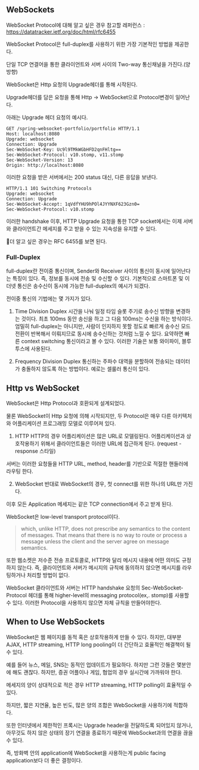 ## WebSockets
WebSocket Protocol에 대해 알고 싶은 경우 참고할 레퍼런스 : https://datatracker.ietf.org/doc/html/rfc6455

WebSocket Protocol은 full-duplex를 사용하기 위한 가장 기본적인 방법을 제공한다.

단일 TCP 연결어을 통한 클라이언트와 서버 사이의 Two-way 통신채널을 가진다.(양방향)

WebSocket은 Http 요청의 Upgrade헤더를 통해 시작된다.

Upgrade헤더를 담은 요청을 통해 Http -> WebSocket으로 Protocol변경이 일어난다.

아래는 Upgrade 헤더 요청의 예시다.
```
GET /spring-websocket-portfolio/portfolio HTTP/1.1 
Host: localhost:8080 
Upgrade: websocket 
Connection: Upgrade 
Sec-WebSocket-Key: Uc9l9TMkWGbHFD2qnFHltg== 
Sec-WebSocket-Protocol: v10.stomp, v11.stomp 
Sec-WebSocket-Version: 13 
Origin: http://localhost:8080
```

이러한 요청을 받은 서버에서는 200 status 대신, 다른 응답을 보낸다.

```
HTTP/1.1 101 Switching Protocols
Upgrade: websocket
Connection: Upgrade
Sec-WebSocket-Accept: 1qVdfYHU9hPOl4JYYNXF623Gzn0=
Sec-WebSocket-Protocol: v10.stomp
```
이러한 handshake 이후, HTTP Upgrade 요청을 통한 TCP socket에서는 이제 서버와 클라이언트간 메세지를 주고 받을 수 있는 지속성을 유지할 수 있다.

더 알고 싶은 경우는 RFC 6455를 보면 된다.

### Full-Duplex

full-duplex란 전이중 통신이며, Sender와 Receiver 사이의 통신이 동시에 일어난다는 특징이 있다.
즉, 정보를 동시에 전송 및 수신할 수 있다.
기본적으로 스마트폰 및 이더넷 통신은 송수신이 동시에 가능한 full-duplex의 예시가 되겠다.

전이중 통신의 기법에는 몇 가지가 있다.
1. Time Division Duplex
시간을 나눠 일정 타임 슬롯 주기로 송수신 방향을 변경하는 것이다.
최초 100ms 동안 송신을 하고 그 다음 100ms는 수신을 하는 방식이다.
엄밀히 full-duplex는 아니지만, 사람이 인지하지 못할 정도로 빠르게 송수신 모드 전환이 반복해서 이뤄지므로 동시에 송수신하는 것처럼 느낄 수 있다.
요약하면 빠른 context switching 통신이라고 볼 수 있다.
이러한 기술은 보통 와이파이, 블루투스에 사용된다.

2. Frequency Division Duplex
통신하는 주파수 대역을 분할하여 전송되는 데이터가 충돌하지 않도록 하는 방법이다.
예로는 셀룰러 통신이 있다.

## Http vs WebSocket

WebSocket은 Http Protocol과 호환되게 설계되었다.

물론 WebSocket이 Http 요청에 의해 시작되지만, 두 Protocol은 매우 다른 아키텍처와 어플리케이션 프로그래밍 모델로 이루어져 있다.

1. HTTP
HTTP의 경우 어플리케이션은 많은 URL로 모델링된다. 어플리케이션과 상호작용하기 위해서 클라이언트들은 이러한 URL에 접근하게 된다. (request - response 스타일)

서버는 이러한 요청들을 HTTP URL, method, header를 기반으로 적절한 핸들러에 라우팅 한다.

2. WebSocket
반대로 WebSocket의 경우, 첫 connect를 위한 하나의 URL만 가진다.

이후 모든 Application 메세지는 같은 TCP connection에서 주고 받게 된다.

WebSocket은 low-level transport protocol이다.

>which, unlike HTTP, does not prescribe any semantics to the content of messages. That means that there is no way to route or process a message unless the client and the server agree on message semantics.

또한 웹소켓은 저수준 전송 프로토콜로, HTTP와 달리 메시지 내용에 어떤 의미도 규정하지 않는다. 즉, 클라이언트와 서버가 메시지의 규칙에 동의하지 않으면 메시지를 라우팅하거나 처리할 방법이 없다.

WebSocket 클라이언트와 서버는 HTTP handshake 요청의 Sec-WebSocket-Protocol 헤더를 통해 higher-level의 messaging protocol(ex,. stomp)를 사용할 수 있다. 
이러한 Protocol을 사용하지 않으면 자체 규칙을 만들어야한다.


## When to Use WebSockets

WebSocket은 웹 페이지를 동적 혹은 상호작용하게 만들 수 있다.
하지만, 대부분 AJAX, HTTP streaming, HTTP long pooling이 더 간단하고 효율적인 해결책이 될 수 있다.

예를 들어 뉴스, 메일, SNS는 동적인 업데이트가 필요하다. 하지만 그런 것들은 몇분안에 해도 괜찮다.
하지만, 증권 어플이나 게임, 협업의 경우 실시간에 가까워야 한다.

메세지의 양이 상대적으로 적은 경우 HTTP streaming, HTTP polling이 효율적일 수 있다.

하지만, 짧은 지연율, 높은 빈도, 많은 양의 조합은 WebSocket을 사용하기에 적합하다.

또한 인터넷에서 제한적인 프록시는 Upgrade header을 전달하도록 되어있지 않거나, 아무것도 하지 않은 상태의 장기 연결을 종료하기 때문에 WebSocket과의 연결을 끊을 수 있다.

즉, 방화벽 안의 application에 WebSocket을 사용하는게 public facing application보다 더 좋은 결정이다.

